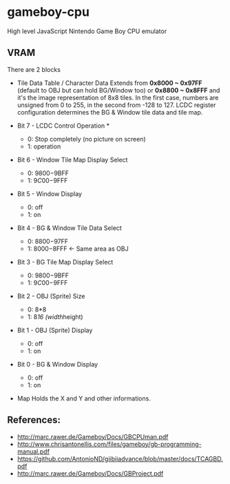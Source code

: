 # gameboy-cpu
High level JavaScript Nintendo Game Boy CPU emulator

## VRAM

There are 2 blocks

* Tile Data Table / Character Data
Extends from **0x8000 ~ 0x97FF** (default to OBJ but can hold BG/Window too) or **0x8800 ~ 0x8FFF** and it's the image representation of 8x8 tiles.
In the first case, numbers are unsigned from 0 to 255, in the second from -128 to 127.
LCDC register configuration determines the BG & Window tile data and tile map.

* Bit 7 - LCDC Control Operation *
  * 0: Stop completely (no picture on screen)
  * 1: operation
* Bit 6 - Window Tile Map Display Select
  * 0: $9800-$9BFF
  * 1: $9C00-$9FFF
* Bit 5 - Window Display
  * 0: off
  * 1: on
* Bit 4 - BG & Window Tile Data Select
  * 0: $8800-$97FF
  * 1: $8000-$8FFF <- Same area as OBJ
* Bit 3 - BG Tile Map Display Select
  * 0: $9800-$9BFF
  * 1: $9C00-$9FFF
* Bit 2 - OBJ (Sprite) Size
  * 0: 8*8
  * 1: 8*16 (width*height)
* Bit 1 - OBJ (Sprite) Display
  * 0: off
  * 1: on
* Bit 0 - BG & Window Display
  * 0: off
  * 1: on


* Map
Holds the X and Y and other informations.

## References:
* http://marc.rawer.de/Gameboy/Docs/GBCPUman.pdf
* http://www.chrisantonellis.com/files/gameboy/gb-programming-manual.pdf
* https://github.com/AntonioND/giibiiadvance/blob/master/docs/TCAGBD.pdf
* http://marc.rawer.de/Gameboy/Docs/GBProject.pdf
